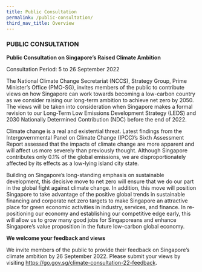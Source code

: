 ```yaml
---
title: Public Consultation
permalink: /public-consultation/
third_nav_title: Overview
---
```

### PUBLIC CONSULTATION

**Public Consultation on Singapore’s Raised Climate Ambition**

Consultation Period: 5 to 26 September 2022

The National Climate Change Secretariat (NCCS), Strategy Group, Prime Minister’s Office (PMO-SG), invites members of the public to contribute views on how Singapore can work towards becoming a low-carbon country as we consider raising our long-term ambition to achieve net zero by 2050. The views will be taken into consideration when Singapore makes a formal revision to our Long-Term Low Emissions Development Strategy (LEDS) and 2030 Nationally Determined Contribution (NDC) before the end of 2022.

Climate change is a real and existential threat. Latest findings from the Intergovernmental Panel on Climate Change (IPCC)’s Sixth Assessment Report assessed that the impacts of climate change are more apparent and will affect us more severely than previously thought. Although Singapore contributes only 0.1% of the global emissions, we are disproportionately affected by its effects as a low-lying island city state. 

Building on Singapore’s long-standing emphasis on sustainable development, this decisive move to net zero will ensure that we do our part in the global fight against climate change. In addition, this move will position Singapore to take advantage of the positive global trends in sustainable financing and corporate net zero targets to make Singapore an attractive place for green economic activities in industry, services, and finance. In re-positioning our economy and establishing our competitive edge early, this will allow us to grow many good jobs for Singaporeans and enhance Singapore’s value proposition in the future low-carbon global economy.

**We welcome your feedback and views**<br>

We invite members of the public to provide their feedback on Singapore’s climate ambition by 26 September 2022. Please submit your views by visiting https://go.gov.sg/climate-consultation-22-feedback.
